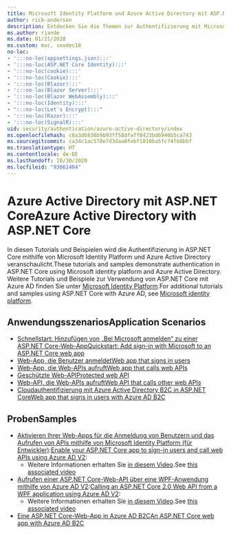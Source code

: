 ```yaml
---
title: Microsoft Identity Platform und Azure Active Directory mit ASP.NET Core
author: rick-anderson
description: Entdecken Sie die Themen zur Authentifizierung mit Microsoft Identity Platform, Azure Active Directory für Web-Apps und APIs in ASP.NET Core.
ms.author: riande
ms.date: 01/21/2020
ms.custom: mvc, seodec18
no-loc:
- ':::no-loc(appsettings.json):::'
- ':::no-loc(ASP.NET Core Identity):::'
- ':::no-loc(cookie):::'
- ':::no-loc(Cookie):::'
- ':::no-loc(Blazor):::'
- ':::no-loc(Blazor Server):::'
- ':::no-loc(Blazor WebAssembly):::'
- ':::no-loc(Identity):::'
- ":::no-loc(Let's Encrypt):::"
- ':::no-loc(Razor):::'
- ':::no-loc(SignalR):::'
uid: security/authentication/azure-active-directory/index
ms.openlocfilehash: c8a3d6838b9b93ff58dfaff8423bd6946b5ca743
ms.sourcegitcommit: ca34c1ac578e7d3daa0febf1810ba5fc74f60bbf
ms.translationtype: HT
ms.contentlocale: de-DE
ms.lasthandoff: 10/30/2020
ms.locfileid: "93061404"
---
```

# <a name="azure-active-directory-with-aspnet-core"></a><span data-ttu-id="c4eb7-103">Azure Active Directory mit ASP.NET Core</span><span class="sxs-lookup"><span data-stu-id="c4eb7-103">Azure Active Directory with ASP.NET Core</span></span>

<span data-ttu-id="c4eb7-104">In diesen Tutorials und Beispielen wird die Authentifizierung in ASP.NET Core mithilfe von Microsoft Identity Platform und Azure Active Directory veranschaulicht.</span><span class="sxs-lookup"><span data-stu-id="c4eb7-104">These tutorials and samples demonstrate authentication in ASP.NET Core using Microsoft identity platform and Azure Active Directory.</span></span> <span data-ttu-id="c4eb7-105">Weitere Tutorials und Beispiele zur Verwendung von ASP.NET Core mit Azure AD finden Sie unter [Microsoft Identity Platform](/azure/active-directory/develop/).</span><span class="sxs-lookup"><span data-stu-id="c4eb7-105">For additional tutorials and samples using ASP.NET Core with Azure AD, see [Microsoft identity platform](/azure/active-directory/develop/).</span></span>

## <a name="application-scenarios"></a><span data-ttu-id="c4eb7-106">Anwendungsszenarios</span><span class="sxs-lookup"><span data-stu-id="c4eb7-106">Application Scenarios</span></span>

* [<span data-ttu-id="c4eb7-107">Schnellstart: Hinzufügen von „Bei Microsoft anmelden“ zu einer ASP.NET Core-Web-App</span><span class="sxs-lookup"><span data-stu-id="c4eb7-107">Quickstart: Add sign-in with Microsoft to an ASP.NET Core web app</span></span>](/azure/active-directory/develop/quickstart-v2-aspnet-core-webapp)
* [<span data-ttu-id="c4eb7-108">Web-App, die Benutzer anmeldet</span><span class="sxs-lookup"><span data-stu-id="c4eb7-108">Web app that signs in users</span></span>](/azure/active-directory/develop/scenario-web-app-sign-user-overview?tabs=aspnetcore)
* [<span data-ttu-id="c4eb7-109">Web-App, die Web-APIs aufruft</span><span class="sxs-lookup"><span data-stu-id="c4eb7-109">Web app that calls web APIs</span></span>](/azure/active-directory/develop/scenario-web-app-call-api-overview)
* [<span data-ttu-id="c4eb7-110">Geschützte Web-API</span><span class="sxs-lookup"><span data-stu-id="c4eb7-110">Protected web API</span></span>](/azure/active-directory/develop/scenario-protected-web-api-overview)
* [<span data-ttu-id="c4eb7-111">Web-API, die Web-APIs aufruft</span><span class="sxs-lookup"><span data-stu-id="c4eb7-111">Web API that calls other web APIs</span></span>](/azure/active-directory/develop/scenario-web-api-call-api-overview)
* [<span data-ttu-id="c4eb7-112">Cloudauthentifizierung mit Azure Active Directory B2C in ASP.NET Core</span><span class="sxs-lookup"><span data-stu-id="c4eb7-112">Web app that signs in users with Azure AD B2C</span></span>](xref:security/authentication/azure-ad-b2c)

## <a name="samples"></a><span data-ttu-id="c4eb7-113">Proben</span><span class="sxs-lookup"><span data-stu-id="c4eb7-113">Samples</span></span>

* <span data-ttu-id="c4eb7-114">[Aktivieren Ihrer Web-Apps für die Anmeldung von Benutzern und das Aufrufen von APIs mithilfe von Microsoft Identity Platform (für Entwickler)](/samples/azure-samples/active-directory-aspnetcore-webapp-openidconnect-v2/enable-webapp-signin/):</span><span class="sxs-lookup"><span data-stu-id="c4eb7-114">[Enable your ASP.NET Core app to sign-in users and call web APIs using Azure AD V2](/samples/azure-samples/active-directory-aspnetcore-webapp-openidconnect-v2/enable-webapp-signin/):</span></span> 
  * <span data-ttu-id="c4eb7-115">Weitere Informationen erhalten Sie [in diesem Video](https://channel9.msdn.com/Events/Build/2018/THR5001).</span><span class="sxs-lookup"><span data-stu-id="c4eb7-115">See [this associated video](https://channel9.msdn.com/Events/Build/2018/THR5001)</span></span>
* <span data-ttu-id="c4eb7-116">[Aufrufen einer ASP.NET Core-Web-API über eine WPF-Anwendung mithilfe von Azure AD V2](/samples/azure-samples/active-directory-dotnet-native-aspnetcore-v2/calling-an-aspnet-core-web-api-from-a-wpf-application-using-azure-ad-v2/):</span><span class="sxs-lookup"><span data-stu-id="c4eb7-116">[Calling an ASP.NET Core 2.0 Web API from a WPF application using Azure AD V2](/samples/azure-samples/active-directory-dotnet-native-aspnetcore-v2/calling-an-aspnet-core-web-api-from-a-wpf-application-using-azure-ad-v2/):</span></span> 
  * <span data-ttu-id="c4eb7-117">Weitere Informationen erhalten Sie [in diesem Video](https://channel9.msdn.com/Events/Build/2018/THR5000).</span><span class="sxs-lookup"><span data-stu-id="c4eb7-117">See [this associated video](https://channel9.msdn.com/Events/Build/2018/THR5000)</span></span>
* [<span data-ttu-id="c4eb7-118">Eine ASP.NET Core-Web-App in Azure AD B2C</span><span class="sxs-lookup"><span data-stu-id="c4eb7-118">An ASP.NET Core web app with Azure AD B2C</span></span>](/samples/azure-samples/active-directory-b2c-dotnetcore-webapp/an-aspnet-core-web-app-with-azure-ad-b2c/)

